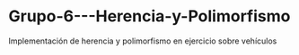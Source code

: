 # Grupo-6---Herencia-y-Polimorfismo
Implementación de herencia y polimorfismo en ejercicio sobre vehículos
